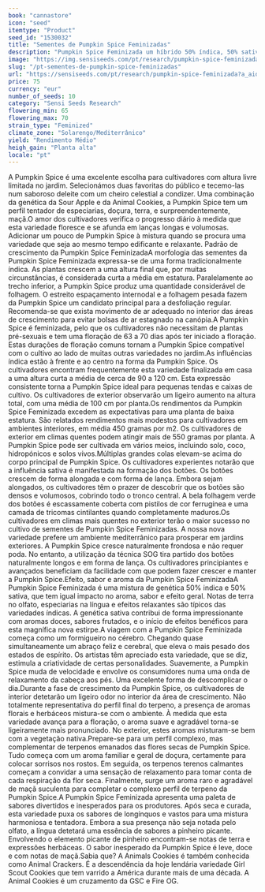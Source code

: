 ```yaml
---
book: "cannastore"
icon: "seed"
itemtype: "Product"
seed_id: "1530032"
title: "Sementes de Pumpkin Spice Feminizadas"
description: "Pumpkin Spice Feminizada um híbrido 50% índica, 50% sativa. Floração de 63 a 70 dias, produz múltiplas enormes colas. Sabores de especiarias e pinheiro."
image: "https://img.sensiseeds.com/pt/research/pumpkin-spice-feminizada-image.png"
slug: "/pt-sementes-de-pumpkin-spice-feminizadas"
url: "https://sensiseeds.com/pt/research/pumpkin-spice-feminizada?a_aid=cannastore"
price: 75
currency: "eur"
number_of_seeds: 10
category: "Sensi Seeds Research"
flowering_min: 65
flowering_max: 70
strain_type: "Feminized"
climate_zone: "Solarengo/Mediterrânico"
yield: "Rendimento Médio"
heigh_gain: "Planta alta"
locale: "pt"
---
```

A Pumpkin Spice é uma excelente escolha para cultivadores com altura livre limitada no jardim. Selecionámos duas favoritas do público e tecemo-las num saboroso deleite com um cheiro celestial a condizer. Uma combinação da genética da Sour Apple e da Animal Cookies, a Pumpkin Spice tem um perfil tentador de especiarias, doçura, terra, e surpreendentemente, maçã.O amor dos cultivadores verifica o progresso diário à medida que esta variedade floresce e se afunda em lanças longas e volumosas. Adicionar um pouco de Pumpkin Spice à mistura quando se procura uma variedade que seja ao mesmo tempo edificante e relaxante. Padrão de crescimento da Pumpkin Spice FeminizadaA morfologia das sementes da Pumpkin Spice Feminizada expressa-se de uma forma tradicionalmente índica. As plantas crescem a uma altura final que, por muitas circunstâncias, é considerada curta a média em estatura. Paralelamente ao trecho inferior, a Pumpkin Spice produz uma quantidade considerável de folhagem. O estreito espaçamento internodal e a folhagem pesada fazem da Pumpkin Spice um candidato principal para a desfoliação regular. Recomenda-se que exista movimento de ar adequado no interior das áreas de crescimento para evitar bolsas de ar estagnado na canópia.A Pumpkin Spice é feminizada, pelo que os cultivadores não necessitam de plantas pré-sexuais e tem uma floração de 63 a 70 dias após ter iniciado a floração. Estas durações de floração comuns tornam a Pumpkin Spice compatível com o cultivo ao lado de muitas outras variedades no jardim.As influências índica estão à frente e ao centro na forma da Pumpkin Spice. Os cultivadores encontram frequentemente esta variedade finalizada em casa a uma altura curta a média de cerca de 90 a 120 cm. Esta expressão consistente torna a Pumpkin Spice ideal para pequenas tendas e caixas de cultivo. Os cultivadores de exterior observarão um ligeiro aumento na altura total, com uma média de 100 cm por planta.Os rendimentos da Pumpkin Spice Feminizada excedem as expectativas para uma planta de baixa estatura. São relatados rendimentos mais modestos para cultivadores em ambientes interiores, em média 450 gramas por m2. Os cultivadores de exterior em climas quentes podem atingir mais de 550 gramas por planta. A Pumpkin Spice pode ser cultivada em vários meios, incluindo solo, coco, hidropónicos e solos vivos.Múltiplas grandes colas elevam-se acima do corpo principal de Pumpkin Spice. Os cultivadores experientes notarão que a influência sativa é manifestada na formação dos botões. Os botões crescem de forma alongada e com forma de lança. Embora sejam alongados, os cultivadores têm o prazer de descobrir que os botões são densos e volumosos, cobrindo todo o tronco central. A bela folhagem verde dos botões é escassamente coberta com pistilos de cor ferrugínea e uma camada de tricomas cintilantes quando completamente maduros.Os cultivadores em climas mais quentes no exterior terão o maior sucesso no cultivo de sementes de Pumpkin Spice Feminizadas. A nossa nova variedade prefere um ambiente mediterrânico para prosperar em jardins exteriores. A Pumpkin Spice cresce naturalmente frondosa e não requer poda. No entanto, a utilização da técnica SOG tira partido dos botões naturalmente longos e em forma de lança. Os cultivadores principiantes e avançados beneficiam da facilidade com que podem fazer crescer e manter a Pumpkin Spice.Efeito, sabor e aroma da Pumpkin Spice FeminizadaA Pumpkin Spice Feminizada é uma mistura de genética 50% indica e 50% sativa, que tem igual impacto no aroma, sabor e efeito geral. Notas de terra no olfato, especiarias na língua e efeitos relaxantes são típicos das variedades índicas. A genética sativa contribui de forma impressionante com aromas doces, sabores frutados, e o início de efeitos benéficos para esta magnífica nova estirpe.A viagem com a Pumpkin Spice Feminizada começa como um formigueiro no cérebro. Chegando quase simultaneamente um abraço feliz e cerebral, que eleva o mais pesado dos estados de espírito. Os artistas têm apreciado esta variedade, que se diz, estimula a criatividade de certas personalidades. Suavemente, a Pumpkin Spice muda de velocidade e envolve os consumidores numa uma onda de relaxamento da cabeça aos pés. Uma excelente forma de descomplicar o dia.Durante a fase de crescimento da Pumpkin Spice, os cultivadores de interior detetarão um ligeiro odor no interior da área de crescimento. Não totalmente representativa do perfil final do terpeno, a presença de aromas florais e herbáceos mistura-se com o ambiente. À medida que esta variedade avança para a floração, o aroma suave e agradável torna-se ligeiramente mais pronunciado. No exterior, estes aromas misturam-se bem com a vegetação nativa.Prepare-se para um perfil complexo, mas complementar de terpenos emanados das flores secas de Pumpkin Spice. Tudo começa com um aroma familiar e geral de doçura, certamente para colocar sorrisos nos rostos. Em seguida, os terpenos terenos calmantes começam a convidar a uma sensação de relaxamento para tomar conta de cada respiração da flor seca. Finalmente, surge um aroma raro e agradável de maçã suculenta para completar o complexo perfil de terpeno da Pumpkin Spice.A Pumpkin Spice Feminizada apresenta uma paleta de sabores divertidos e inesperados para os produtores. Após seca e curada, esta variedade puxa os sabores de longínquos e vastos para uma mistura harmoniosa e tentadora. Embora a sua presença não seja notada pelo olfato, a língua detetará uma essência de sabores a pinheiro picante. Envolvendo o elemento picante de pinheiro encontram-se notas de terra e expressões herbáceas. O sabor inesperado da Pumpkin Spice é leve, doce e com notas de maçã.Sabia que? A Animals Cookies é também conhecida como Animal Crackers. É a descendência da hoje lendária variedade Girl Scout Cookies que tem varrido a América durante mais de uma década. A Animal Cookies é um cruzamento da GSC e Fire OG.
